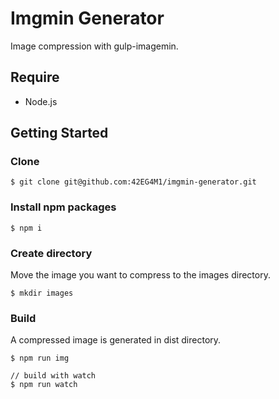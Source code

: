 # Imgmin Generator

Image compression with gulp-imagemin.

## Require
* Node.js


## Getting Started
### Clone
    $ git clone git@github.com:42EG4M1/imgmin-generator.git

### Install npm packages
    $ npm i

### Create directory
Move the image you want to compress to the images directory.

    $ mkdir images

### Build
A compressed image is generated in dist directory.

    $ npm run img

    // build with watch
    $ npm run watch